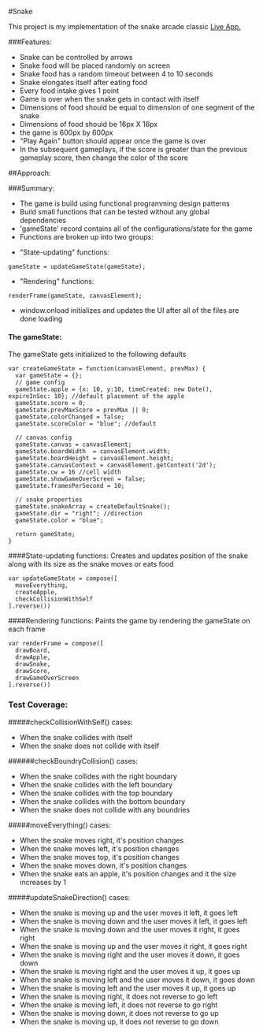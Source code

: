 #Snake

This project is my implementation of the snake arcade classic [Live App.](http://timurmeyster.me/Snake)

###Features:
* Snake can be controlled by arrows
* Snake food will be placed randomly on screen
* Snake food has a random timeout between 4 to 10 seconds
* Snake elongates itself after eating food
* Every food intake gives 1 point
* Game is over when the snake gets in contact with itself
* Dimensions of food should be equal to dimension of one segment of the snake
* Dimensions of food should be 16px X 16px
* the game is 600px by 600px
* "Play Again" button should appear once the game is over
* In the subsequent gameplays, if the score is greater than the previous gameplay score, then change the color of the score

##Approach:

###Summary:
* The game is build using functional programming design patterns
* Build small functions that can be tested without any global dependencies
* 'gameState' record contains all of the configurations/state for the game
* Functions are broken up into two groups:
- "State-updating" functions:
```
gameState = updateGameState(gameState);
```
- "Rendering" functions:
```
renderFrame(gameState, canvasElement);
```
* window.onload initializes and updates the UI after all of the files are done loading


#### The gameState:

The gameState gets initialized to the following defaults
```
var createGameState = function(canvasElement, prevMax) {
  var gameState = {};
  // game config
  gameState.apple = {x: 10, y:10, timeCreated: new Date(), expireInSec: 10}; //default placement of the apple
  gameState.score = 0;
  gameState.prevMaxScore = prevMax || 0;
  gameState.colorChanged = false;
  gameState.scoreColor = "blue"; //default

  // canvas config
  gameState.canvas = canvasElement;
  gameState.boardWidth  = canvasElement.width;
  gameState.boardHeight = canvasElement.height;
  gameState.canvasContext = canvasElement.getContext('2d');
  gameState.cw = 16 //cell width
  gameState.showGameOverScreen = false;
  gameState.framesPerSecond = 10;

  // snake properties
  gameState.snakeArray = createDefaultSnake();
  gameState.dir = "right"; //direction
  gameState.color = "blue";

  return gameState;
}

```

####State-updating functions:
Creates and updates position of the snake along with its size as the snake moves or eats food  
```
var updateGameState = compose([
  moveEverything,
  createApple,
  checkCollisionWithSelf
].reverse())
```

####Rendering functions:
Paints the game by rendering the gameState on each frame
```
var renderFrame = compose([
  drawBoard,
  drawApple,
  drawSnake,
  drawScore,
  drawGameOverScreen
].reverse())
```

### Test Coverage:
#####checkCollisionWithSelf() cases:
* When the snake collides with itself
* When the snake does not collide with itself

######checkBoundryCollision() cases:
* When the snake collides with the right boundary
* When the snake collides with the left boundary
* When the snake collides with the top boundary
* When the snake collides with the bottom boundary
* When the snake does not collide with any boundries

#####moveEverything() cases:
* When the snake moves right, it's position changes
* When the snake moves left, it's position changes
* When the snake moves top, it's position changes
* When the snake moves down, it's position changes
* When the snake eats an apple, it's position changes and it the size increases by 1

#####updateSnakeDirection() cases:
* When the snake is moving up and the user moves it left, it goes left
* When the snake is moving down and the user moves it left, it goes left
* When the snake is moving down and the user moves it right, it goes right
* When the snake is moving up and the user moves it right, it goes right
* When the snake is moving right and the user moves it down, it goes down
* When the snake is moving right and the user moves it up, it goes up
* When the snake is moving left and the user moves it down, it goes down
* When the snake is moving left and the user moves it up, it goes up
* When the snake is moving right, it does not reverse to go left
* When the snake is moving left, it does not reverse to go right
* When the snake is moving down, it does not reverse to go up
* When the snake is moving up, it does not reverse to go down
